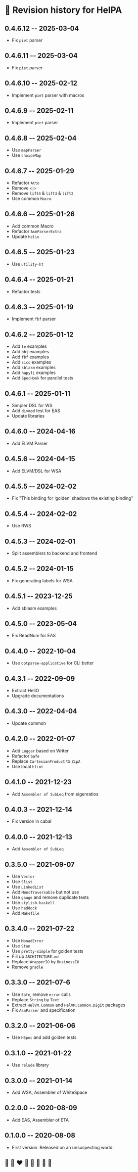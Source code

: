 # 📅 Revision history for HelPA

## 0.4.6.12 -- 2025-03-04
* Fix `piet` parser

## 0.4.6.11 -- 2025-03-04
* Fix `piet` parser

## 0.4.6.10 -- 2025-02-12
* Implement `piet` parser with macros

## 0.4.6.9 -- 2025-02-11
* Implement `piet` parser

## 0.4.6.8 -- 2025-02-04
* Use `mapParser`
* Use `choiceMap`

## 0.4.6.7 -- 2025-01-29
* Refactor `Atto`
* Remove `<|>`
* Remove `lift4` & `lift3` & `lift2`
* Use common `Macro`

## 0.4.6.6 -- 2025-01-26
* Add common Macro
* Refactor `AsmParserExtra`
* Update `helio`

## 0.4.6.5 -- 2025-01-23
* Use `utility-ht`

## 0.4.6.4 -- 2025-01-21
* Refactor tests

## 0.4.6.3 -- 2025-01-19
* Implement `fbf` parser

## 0.4.6.2 -- 2025-01-12
* Add `te` examples
* Add `bbj` examples
* Add `fbf` examples
* Add `sico` examples
* Add `sblasm` examples
* Add `hapyli` examples
* Add `SpecHook` for parallel tests

## 0.4.6.1 -- 2025-01-11
* Simpler DSL for WS
* Add `divmod` test for EAS
* Update libraries

## 0.4.6.0 -- 2024-04-16
* Add ELVM Parser

## 0.4.5.6 -- 2024-04-15
* Add ELVM/DSL for WSA

## 0.4.5.5 -- 2024-02-02
* Fix "This binding for ‘golden’ shadows the existing binding"

## 0.4.5.4 -- 2024-02-02
* Use RWS

## 0.4.5.3 -- 2024-02-01
* Split assemblers to backend and frontend

## 0.4.5.2 -- 2024-01-15
* Fix generating labels for WSA

## 0.4.5.1 -- 2023-12-25
* Add sblasm examples

## 0.4.5.0 -- 2023-05-04
* Fix ReadNum for EAS

## 0.4.4.0 -- 2022-10-04
*  Use `optparse-applicative` for CLI better

## 0.4.3.1 -- 2022-09-09
* Extract HelIO
* Upgrade documentations

## 0.4.3.0 -- 2022-04-04
* Update common

## 0.4.2.0 -- 2022-01-07
* Add `Logger` based on Writer
* Refactor `Safe`
* Replace `CartesianProduct` to `ZipA`
* Use local `hlint`

## 0.4.1.0 -- 2021-12-23
* Add `Assembler of SubLeq` from eigenratios

## 0.4.0.3 -- 2021-12-14
* Fix version in cabal

## 0.4.0.0 -- 2021-12-13
* Add `Assembler of SubLeq`

## 0.3.5.0 -- 2021-09-07
* Use `Vector`
* Use `Slist`
* Use `LinkedList`
* Add `MonoTraversable` but not use
* Use `gauge` and remove duplicate tests
* Use `stylish-haskell`
* Use `haddock`
* Add `Makefile`

## 0.3.4.0 -- 2021-07-22
* Use `MonadError`
* Use `Stan`
* Use `pretty-simple` for golden tests
* Fill up `ARCHITECTURE.md`
* Replace `WrapperIO` by `BusinessIO`
* Remove `gradle`

## 0.3.3.0 -- 2021-07-6
* Use `Safe`, remove `error` calls
* Replace `String` by `Text`
* Extract `HelVM.Common` and `HelVM.Common.Digit` packages
* Fix `AsmParser` and specification

## 0.3.2.0  -- 2021-06-06
* Use `HSpec` and add golden tests

## 0.3.1.0  -- 2021-01-22
* Use `relude` library

## 0.3.0.0  -- 2021-01-14
* Add WSA, Assembler of WhiteSpace

## 0.2.0.0  -- 2020-08-09
* Add EAS, Assembler of ETA

## 0.1.0.0  -- 2020-08-08
* First version. Released on an unsuspecting world.

## 🦄 🌈 ❤️ 💛 💚 💙 🤍 🖤
